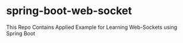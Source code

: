# spring-boot-web-socket
This Repo Contains Applied Example for Learning Web-Sockets using Spring Boot
